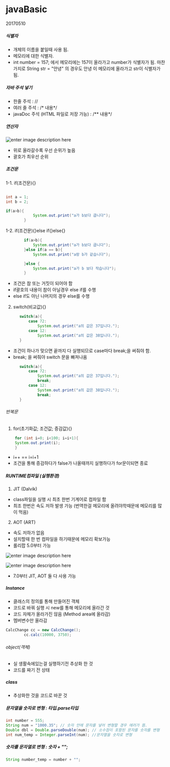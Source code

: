 # javaBasic
20170510

##### 식별자
- 개체의 이름을 붙일때 사용 됨.
- 메모리에 대한 식별자.
- int number = 157; 에서 메모리에는 157이 올라가고 number가 식별자가 됨.
마찬가지로 String str = "안녕" 의 경우도 안녕 이 메모리에 올라가고 str이 식별자가 됨.


##### 자바 주석 넣기
- 한줄 주석 : //
- 여러 줄 주석 : /* 내용*/
- javaDoc 주석 (HTML 파일로 저장 가능) : /** 내용*/


##### 연산자
![enter image description here](http://pds27.egloos.com/pds/201307/25/44/f0361044_51f07510d49d2.png)
- 위로 올라갈수록 우선 순위가 높음
- 괄호가 최우선 순위

##### 조건문

1-1. if(조건문){}

``` java

int a = 1;
int b = 2;

if(a>b){   
			System.out.print("a가 b보다 큽니다");
		}
  ```
1-2. if(조건문){}else if{}else{}
``` java
		if(a>b){  
			System.out.print("a가 b보다 큽니다");
		}else if(a == b){
			System.out.print("a랑 b가 같습니다");

		}else {
			System.out.print("a가 b 보다 작습니다");
		}
  ```
  - 조건은 참 또는 거짓이 되어야 함
  - if괄호의 내용이 참이 아닐경우 else if를 수행
  - else if도 아닌 나머지의 경우 else를 수행

  2. switch(비교값){}
  ``` java
  		switch(a){  
  			case 72:
  				System.out.print("a의 값은 37입니다.");
  			case 12:
  				System.out.print("a의 값은 38입니다.");
  		}
  ```

  - 조건이 하나가 맞으면 끝까지 다 실행되므로 case마다 break;을 써줘야 함.
  - break; 을 써줘야 switch 문을 빠져나옴

  ``` java
  		switch(a){  
			case 72:
				System.out.print("a의 값은 37입니다.");
				break;
			case 12:
				System.out.print("a의 값은 38입니다.");
                break;
		}
```

###### 반복문
1. for(초기화값; 조건값; 증감값){}
``` java
	for (int i=0; i<100; i=i+1){   
	System.out.print(i);
	}
```
- i++ == i=i+1
- 조건을 통해 증감하다가 false가 나올때까지 실행하다가 for문이되면 종료



##### RUNTIME컴파일 (실행환경)

1. JIT (Dalvik)
- class파일을 실행 시 최초 한번 기계어로 컴파일 함
- 최조 한번은 속도 저하 발생 가능 (번역한걸 메모리에 올려야학때문에 메모리를 많이 먹음)

2. AOT (ART)
- 속도 저하가 없음
- 설치할때 한 번 컴파일을 하기때문에 메모리 확보가능
- 롤리팝 5.0부터 가능

![enter image description here](https://www.ibm.com/support/knowledgecenter/en/SSSTCZ_3.0.0/com.ibm.wrt.rtlinux.doc.30/realtime/rt2_aot.gif)

![enter image description here](https://image.slidesharecdn.com/artvsdalvik-141017103318-conversion-gate01/95/art-aot-vs-dalvik-jit-4-638.jpg?cb=1477301741)

- 7.0부터 JIT, AOT 둘 다 사용 가능

##### Instance
- 클래스의 정의를 통해 만들어진 객체
- 코드로 바꿔 실행 시 new를 통해 메모리에 올라간 것
- 코드 자체가 올라가진 않음 (Method area에 올라감)
- 멤버변수만 올라감

```java
CalcChange cc = new CalcChange();		
		cc.calc(10000, 3750);
```
###### object(객체)
- 실 생활속에있는걸 실행하기전 추상화 한 것
- 코드를 짜기 전 상태

##### class
- 추상화한 것을 코드로 바꾼 것

##### 문자열을 숫자로 변형 : 타입.parse타입
```java
int number = 555;
String num = "1000.35"; // 숫자 안에 문자를 넣어 변형할 경우 에러가 뜸.		
Double dbl = Double.parseDouble(num); // 소수점이 포함된 문자를 숫자를 변형 	
int num_temp = Integer.parseInt(num); //문자열을 숫자로 변형
```

##### 숫자를 문자열로 변형 : 숫자 + "";
```java
String number_temp = number + "";
```
